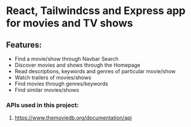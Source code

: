 # React, Tailwindcss and Express app for movies and TV shows

## Features:

- Find a movie/show through Navbar Search
- Discover movies and shows through the Homepage
- Read descriptions, keywords and genres of particular movie/show
- Watch trailers of movies/shows
- Find movies through genres/keywords
- Find similar movies/shows

### APIs used in this project:

1. https://www.themoviedb.org/documentation/api
